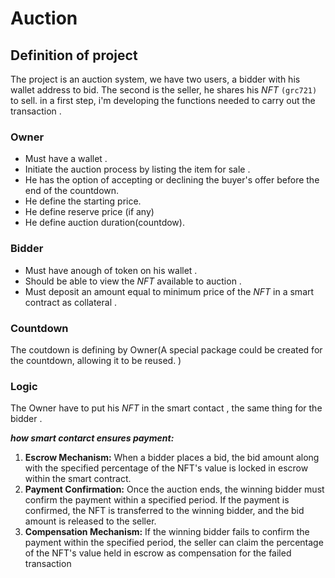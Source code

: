 # Auction

## Definition of project

The project is an auction system, we have two users, a bidder with his wallet address to bid. The second is the seller, he shares his *NFT* `(grc721)` to sell.
in a first step, i'm developing the functions needed to carry out the transaction .

### Owner

- Must have a wallet .
- Initiate the auction process by listing the item for sale .
- He has the option of accepting or declining the buyer's offer before the end of the countdown.
- He define the starting price.
- He define reserve price (if any)
- He define auction duration(countdow).

### Bidder

- Must have anough of token on his wallet .
- Should be able to view the *NFT* available to auction .
- Must deposit an amount equal to minimum price of the *NFT* in a smart contract as collateral .

### Countdown

 The coutdown is defining by Owner(A special package could be created for the countdown, allowing it to be reused. )

### Logic

The Owner have to put his *NFT* in the smart contact , the same thing for the bidder  .

 ***how smart contarct ensures payment:***

1. **Escrow Mechanism:**
When a bidder places a bid, the bid amount along with the specified percentage of the NFT's value is locked in escrow within the smart contract.
2. **Payment Confirmation:**
Once the auction ends, the winning bidder must confirm the payment within a specified period. If the payment is confirmed, the NFT is transferred to the winning bidder, and the bid amount is released to the seller.
3. **Compensation Mechanism:**
If the winning bidder fails to confirm the payment within the specified period, the seller can claim the percentage of the NFT's value held in escrow as compensation for the failed transaction  

